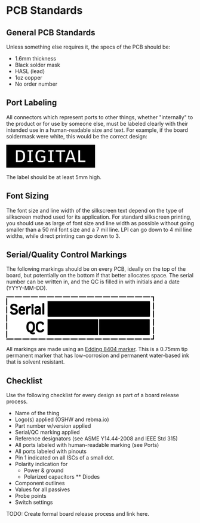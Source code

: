 # PCB Standards

## General PCB Standards

Unless something else requires it, the specs of the PCB should be:

* 1.6mm thickness
* Black solder mask
* HASL (lead)
* 1oz copper
* No order number

## Port Labeling

All connectors which represent ports to other things, whether "internally" to
the product or for use by someone else, must be labeled clearly with their
intended use in a human-readable size and text. For example, if the board
soldermask were white, this would be the correct design: 

![DIGITAL in white on a black background](port-label.png)

The label should be at least 5mm high.

## Font Sizing

The font size and line width of the silkscreen text depend on the type of
silkscreen method used for its application. For standard silkscreen printing,
you should use as large of font size and line width as possible without going
smaller than a 50 mil font size and a 7 mil line. LPI can go down to 4 mil line
widths, while direct printing can go down to 3.

## Serial/Quality Control Markings

The following markings should be on every PCB, ideally on the top of the board,
but potentially on the bottom if that better allocates space. The serial number
can be written in, and the QC is filled in with initials and a date
(YYYY-MM-DD). 

![Label with sections for serial number and QC checks](serial-qc-marking.png)

All markings are made using an [Edding 8404
marker](https://www.edding.com/products/edding-8404-aerospace-marker/). This is
a 0.75mm tip permanent marker that has low-corrosion and permanent water-based
ink that is solvent resistant.

## Checklist

Use the following checklist for every design as part of a board release process.

* Name of the thing
* Logo(s) applied (OSHW and rebma.io)
* Part number w/version applied
* Serial/QC marking applied
* Reference designators (see ASME Y14.44-2008 and IEEE Std 315)
* All ports labeled with human-readable marking (see Ports)
* All ports labeled with pinouts
* Pin 1 indicated on all ISCs of a small dot.
* Polarity indication for
  * Power & ground
  * Polarized capacitors
** Diodes
* Component outlines
* Values for all passives
* Probe points
* Switch settings

TODO: Create formal board release process and link here.